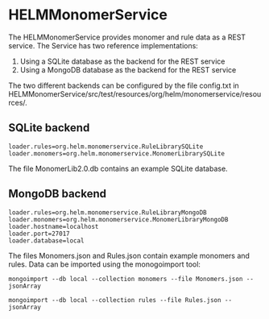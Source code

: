 # HELMMonomerService

The HELMMonomerService provides monomer and rule data as a REST service.
The Service has two reference implementations:
1. Using a SQLite database as the backend for the REST service
2. Using a MongoDB database as the backend for the REST service

The two different backends can be configured by the file config.txt in  HELMMonomerService/src/test/resources/org/helm/monomerservice/resources/.

## SQLite backend
```
loader.rules=org.helm.monomerservice.RuleLibrarySQLite
loader.monomers=org.helm.monomerservice.MonomerLibrarySQLite
```

The file MonomerLib2.0.db contains an example SQLite database.

## MongoDB backend
```
loader.rules=org.helm.monomerservice.RuleLibraryMongoDB
loader.monomers=org.helm.monomerservice.MonomerLibraryMongoDB
loader.hostname=localhost
loader.port=27017
loader.database=local
```

The files Monomers.json and Rules.json contain example monomers and rules. Data can be imported using the monogoimport tool:
```
mongoimport --db local --collection monomers --file Monomers.json --jsonArray

mongoimport --db local --collection rules --file Rules.json --jsonArray
```

